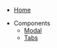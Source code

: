 * [Home](/ "Kipengee - Home")
- Components
  - [Modal](modal.md "Kipengee - Modal")
  - [Tabs](tabs.md "Kipengee - Tabs")
